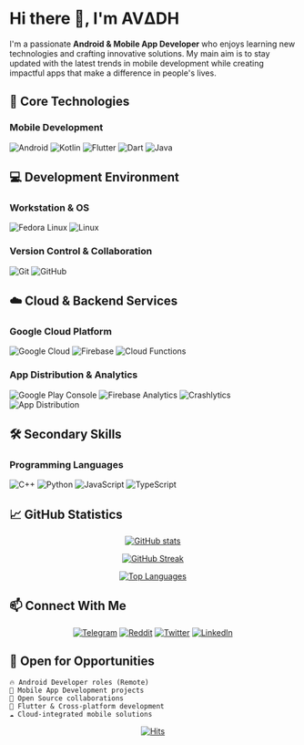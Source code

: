 # Hi there 👋, I'm AVΔDH

I'm a passionate **Android & Mobile App Developer** who enjoys learning new technologies and crafting innovative solutions. My main aim is to stay updated with the latest trends in mobile development while creating impactful apps that make a difference in people's lives.

## 🚀 Core Technologies

### Mobile Development
![Android](https://img.shields.io/badge/Android-3DDC84?logo=android&logoColor=white&style=for-the-badge)
![Kotlin](https://img.shields.io/badge/Kotlin-7F52FF?logo=kotlin&logoColor=white&style=for-the-badge)
![Flutter](https://img.shields.io/badge/Flutter-02569B?logo=flutter&logoColor=white&style=for-the-badge)
![Dart](https://img.shields.io/badge/Dart-0175C2?logo=dart&logoColor=white&style=for-the-badge)
![Java](https://img.shields.io/badge/Java-ED8B00?logo=openjdk&logoColor=white&style=for-the-badge)

## 💻 Development Environment

### Workstation & OS
![Fedora Linux](https://img.shields.io/badge/Fedora-294172?logo=fedora&logoColor=white&style=for-the-badge)
![Linux](https://img.shields.io/badge/Linux-FCC624?logo=linux&logoColor=black&style=for-the-badge)

### Version Control & Collaboration
![Git](https://img.shields.io/badge/Git-F05032?logo=git&logoColor=white&style=for-the-badge)
![GitHub](https://img.shields.io/badge/GitHub-181717?logo=github&logoColor=white&style=for-the-badge)

## ☁️ Cloud & Backend Services

### Google Cloud Platform
![Google Cloud](https://img.shields.io/badge/Google%20Cloud-4285F4?logo=googlecloud&logoColor=white&style=for-the-badge)
![Firebase](https://img.shields.io/badge/Firebase-FFCA28?logo=firebase&logoColor=black&style=for-the-badge)
![Cloud Functions](https://img.shields.io/badge/Cloud%20Functions-4285F4?logo=googlecloud&logoColor=white&style=for-the-badge)

### App Distribution & Analytics
![Google Play Console](https://img.shields.io/badge/Google%20Play%20Console-414141?logo=googleplay&logoColor=white&style=for-the-badge)
![Firebase Analytics](https://img.shields.io/badge/Firebase%20Analytics-FF6F00?logo=firebase&logoColor=white&style=for-the-badge)
![Crashlytics](https://img.shields.io/badge/Crashlytics-FF6F00?logo=firebase&logoColor=white&style=for-the-badge)
![App Distribution](https://img.shields.io/badge/App%20Distribution-FF6F00?logo=firebase&logoColor=white&style=for-the-badge)

## 🛠️ Secondary Skills

### Programming Languages
![C++](https://img.shields.io/badge/C++-00599C?logo=cplusplus&logoColor=white&style=for-the-badge)
![Python](https://img.shields.io/badge/Python-3776AB?logo=python&logoColor=white&style=for-the-badge)
![JavaScript](https://img.shields.io/badge/JavaScript-F7DF1E?logo=javascript&logoColor=black&style=for-the-badge)
![TypeScript](https://img.shields.io/badge/TypeScript-3178C6?logo=typescript&logoColor=white&style=for-the-badge)

## 📈 GitHub Statistics

<div align="center">

[![GitHub stats](https://github-readme-stats.vercel.app/api?username=avadhkumar-geek&show_icons=true&theme=radical&rank_icon=percentile&hide_border=true&bg_color=0D1117)](https://github.com/avadhkumar-geek)

[![GitHub Streak](https://github-readme-streak-stats.herokuapp.com?user=avadhkumar-geek&theme=radical&hide_border=true&background=0D1117&stroke=FF6B35&fire=FF6B35&ring=FF6B35&currStreakNum=FFFFFF&sideNums=FFFFFF&sideLabels=FF6B35&dates=F7931E&currStreakLabel=FF6B35)](https://github.com/avadhkumar-geek)

[![Top Languages](https://github-readme-stats.vercel.app/api/top-langs/?username=avadhkumar-geek&layout=compact&theme=radical&hide_border=true&bg_color=0D1117)](https://github.com/avadhkumar-geek)

</div>

## 📫 Connect With Me

<div align="center">

[![Telegram](https://img.shields.io/badge/Telegram-26A5E4?logo=telegram&logoColor=white&style=for-the-badge)](https://t.me/babg007)
[![Reddit](https://img.shields.io/badge/Reddit-FF4500?logo=reddit&logoColor=white&style=for-the-badge)](https://www.reddit.com/u/Avadhkumar?utm_medium=android_app&utm_source=share)
[![Twitter](https://img.shields.io/badge/Twitter-1DA1F2?logo=twitter&logoColor=white&style=for-the-badge)](https://twitter.com/Avadhkumar007)
[![LinkedIn](https://img.shields.io/badge/LinkedIn-0A66C2?logo=linkedin&logoColor=white&style=for-the-badge)](https://linkedin.com/in/avadhkumar-kachhadiya)

</div>

## 💼 Open for Opportunities

```
🔥 Android Developer roles (Remote)
🚀 Mobile App Development projects
🤝 Open Source collaborations
📱 Flutter & Cross-platform development
☁️ Cloud-integrated mobile solutions
```

<div align="center">

[![Hits](https://hits.sh/github.com/avadhkumar-geek/avadhkumar-geek.svg?style=for-the-badge&label=Profile%20Views&extraCount=4867&color=FF6B35&labelColor=0D1117)](https://hits.sh/github.com/avadhkumar-geek/avadhkumar-geek/)

</div>
